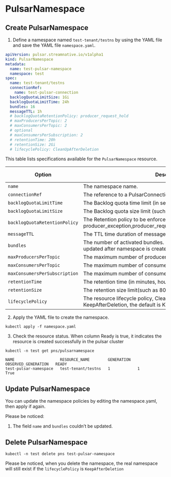 # PulsarNamespace

## Create PulsarNamespace

1. Define a namespace named `test-tenant/testns` by using the YAML file and save the YAML file `namespace.yaml`.
```yaml
apiVersion: pulsar.streamnative.io/v1alpha1
kind: PulsarNamespace
metadata:
  name: test-pulsar-namespace
  namespace: test
spec:
  name: test-tenant/testns
  connectionRef:
    name: test-pulsar-connection
  backlogQuotaLimitSize: 1Gi
  backlogQuotaLimitTime: 24h
  bundles: 16
  messageTTL: 1h
  # backlogQuotaRetentionPolicy: producer_request_hold
  # maxProducersPerTopic: 2
  # maxConsumersPerTopic: 2
  # optional
  # maxConsumersPerSubscription: 2
  # retentionTime: 20h
  # retentionSize: 2Gi
  # lifecyclePolicy: CleanUpAfterDeletion
```

This table lists specifications available for the `PulsarNamespace` resource.

| Option | Description | Required or not |
| ---| --- |--- |
| `name` | The namespace name. | Yes |
| `connectionRef` | The reference to a PulsarConnection. | Yes |
|  `backlogQuotaLimitTime` | The Backlog quota time limit (in seconds). | Optional |
| `backlogQuotaLimitSize` | The Backlog quota size limit (such as 10Mi, 10Gi). | Optional |
| `backlogQuotaRetentionPolicy` | The Retention policy to be enforced when the limit is reached. options: producer_exception,producer_request_hold,consumer_backlog_eviction | Optional |
| `messageTTL` | The TTL time duration of messages. | Optional |
| `bundles` | The number of activated bundles. By default, it is set to 4. It couldn’t be updated after namespace is created | Optional |
| `maxProducersPerTopic` | The maximum number of producers per topic for a namespace.| Optional |
| `maxConsumersPerTopic` | The maximum number of consumers per topic for a namespace. | Optional |
| `maxConsumersPerSubscription` | The maximum number of consumers per subscription for a namespace. | Optional |
| `retentionTime` | The retention time (in minutes, hours, days, or weeks). | Optional |
| `retentionSize` | The retention size limit(such as 800Mi, 10Gi). | Optional |
| `lifecyclePolicy` | The resource lifecycle policy, CleanUpAfterDeletion or KeepAfterDeletion, the default is KeepAfterDeletion | Optional |


2. Apply the YAML file to create the namespace.

```shell
kubectl apply -f namespace.yaml
```

3. Check the resource status. When column Ready is true, it indicates the resource is created successfully in the pulsar cluster

```shell
kubectl -n test get pns/pulsarnamespace
```

```shell
NAME                    RESOURCE_NAME        GENERATION   OBSERVED_GENERATION   READY
test-pulsar-namespace   test-tenant/testns   1            1                     True
```

## Update PulsarNamespace

You can update the namespace policies by editing the namespace.yaml, then apply if again. 

Please be noticed:
1. The field `name` and `bundles` couldn’t be updated.

## Delete PulsarNamespace

```shell
kubectl -n test delete pns test-pulsar-namespace
```

Please be noticed, when you delete the namespace, the real namespace will still exist if the `lifecyclePolicy` is `KeepAfterDeletion`
